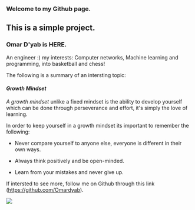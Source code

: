 ### Welcome to my Github page.
## This is a simple project. 


### Omar D'yab is HERE. 
An engineer :)
my interests: Computer networks, Machine learning and programming, into basketball and chess!

The following is a summary of an intersting topic: 

#### _Growth Mindset_

_A growth mindset_ unlike a fixed mindset is the ability to develop yourself which can be done through perseverance and effort, it's simply the love of learning. 

In order to keep yourself in a growth mindset its important to remember the following:

* Never compare yourself to anyone else, everyone is different in their own ways. 

* Always think positively and be open-minded.

* Learn from your mistakes and never give up. 


If intersted to see more, follow me on Github through this link (https://github.com/Omardyab).

![](https://www.nexus-education.com/wp-content/uploads/2019/06/continuum.png)
